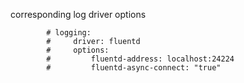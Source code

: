 corresponding log driver options
```        
        # logging:
        #     driver: fluentd
        #     options:
        #         fluentd-address: localhost:24224
        #         fluentd-async-connect: "true"
```
